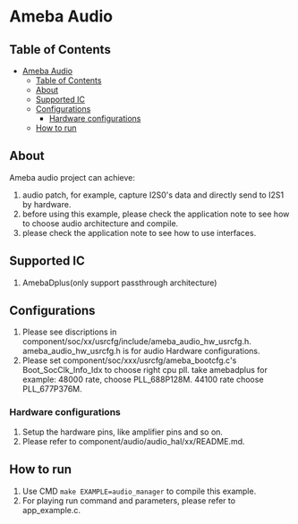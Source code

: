 # Ameba Audio

## Table of Contents

- [Ameba Audio](#ameba-audio)
	- [Table of Contents](#table-of-contents)
	- [About ](#about-)
	- [Supported IC ](#supported-ic-)
	- [Configurations ](#configurations-)
		- [Hardware configurations](#hardware-configurations)
	- [How to run ](#how-to-run-)

## About <a name = "about"></a>

Ameba audio project can achieve:
1. audio patch, for example, capture I2S0's data and directly send to I2S1 by hardware.
2. before using this example, please check the application note to see how to choose audio architecture and compile.
3. please check the application note to see how to use interfaces.

## Supported IC <a name = "supported-ic"></a>
1. AmebaDplus(only support passthrough architecture)

## Configurations <a name = "configurations"></a>

1. Please see discriptions in component/soc/xx/usrcfg/include/ameba_audio_hw_usrcfg.h.
ameba_audio_hw_usrcfg.h is for audio Hardware configurations.
2. Please set component/soc/xxx/usrcfg/ameba_bootcfg.c's Boot_SocClk_Info_Idx to choose right cpu pll.
take amebadplus for example: 48000 rate, choose PLL_688P128M. 44100 rate choose PLL_677P376M.

### Hardware configurations

1. Setup the hardware pins, like amplifier pins and so on.
2. Please refer to component/audio/audio_hal/xx/README.md.

## How to run <a name = "How to run"></a>
1. Use CMD `make EXAMPLE=audio_manager` to compile this example.
2. For playing run command and parameters, please refer to app_example.c.